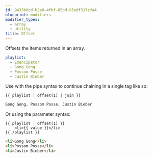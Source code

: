 ```yaml
---
id: 9433b8cd-b2e0-4fbf-85bd-85edf317efa4
blueprint: modifiers
modifier_types:
  - array
  - utility
title: Offset
---
```

Offsets the items returned in an array.

```yaml
playlist:
  - Emancipator
  - Gong Gong
  - Possom Posse
  - Justin Bieber
```

Use with the pipe syntax to continue chaining in a single tag like so:

```
{{ playlist | offset(1) | join }}
```

```html
Gong Gong, Possom Posse, Justin Bieber
```

Or using the parameter syntax:

```
{{ playlist | offset(1) }}
    <li>{{ value }}</li>
{{ /playlist }}
```

```html
<li>Gong Gong</li>
<li>Possom Posse</li>
<li>Justin Bieber</li>
```
